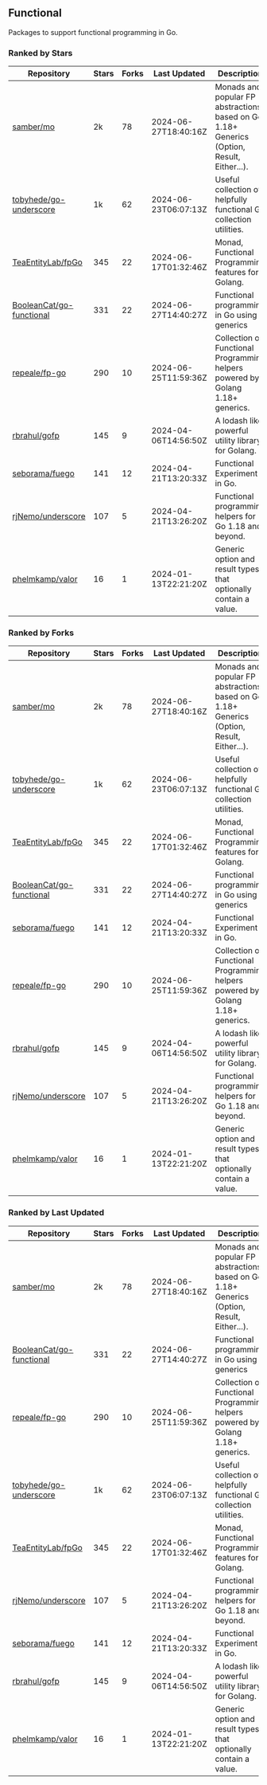 ## Functional

Packages to support functional programming in Go.

### Ranked by Stars

| Repository | Stars | Forks | Last Updated | Description | 
|------------|-------|-------|--------------|-------------|
| [samber/mo](https://github.com/samber/mo) | 2k | 78 | 2024-06-27T18:40:16Z |  Monads and popular FP abstractions, based on Go 1.18+ Generics (Option, Result, Either...). |
| [tobyhede/go-underscore](https://github.com/tobyhede/go-underscore) | 1k | 62 | 2024-06-23T06:07:13Z |  Useful collection of helpfully functional Go collection utilities. |
| [TeaEntityLab/fpGo](https://github.com/TeaEntityLab/fpGo) | 345 | 22 | 2024-06-17T01:32:46Z |  Monad, Functional Programming features for Golang. |
| [BooleanCat/go-functional](https://github.com/BooleanCat/go-functional) | 331 | 22 | 2024-06-27T14:40:27Z |  Functional programming in Go using generics |
| [repeale/fp-go](https://github.com/repeale/fp-go) | 290 | 10 | 2024-06-25T11:59:36Z |  Collection of Functional Programming helpers powered by Golang 1.18+ generics. |
| [rbrahul/gofp](https://github.com/rbrahul/gofp) | 145 | 9 | 2024-04-06T14:56:50Z |  A lodash like powerful utility library for Golang. |
| [seborama/fuego](https://github.com/seborama/fuego) | 141 | 12 | 2024-04-21T13:20:33Z |  Functional Experiment in Go. |
| [rjNemo/underscore](https://github.com/rjNemo/underscore) | 107 | 5 | 2024-04-21T13:26:20Z |  Functional programming helpers for Go 1.18 and beyond. |
| [phelmkamp/valor](https://github.com/phelmkamp/valor) | 16 | 1 | 2024-01-13T22:21:20Z |  Generic option and result types that optionally contain a value. |

### Ranked by Forks

| Repository | Stars | Forks | Last Updated | Description | 
|------------|-------|-------|--------------|-------------|
| [samber/mo](https://github.com/samber/mo) | 2k | 78 | 2024-06-27T18:40:16Z |  Monads and popular FP abstractions, based on Go 1.18+ Generics (Option, Result, Either...). |
| [tobyhede/go-underscore](https://github.com/tobyhede/go-underscore) | 1k | 62 | 2024-06-23T06:07:13Z |  Useful collection of helpfully functional Go collection utilities. |
| [TeaEntityLab/fpGo](https://github.com/TeaEntityLab/fpGo) | 345 | 22 | 2024-06-17T01:32:46Z |  Monad, Functional Programming features for Golang. |
| [BooleanCat/go-functional](https://github.com/BooleanCat/go-functional) | 331 | 22 | 2024-06-27T14:40:27Z |  Functional programming in Go using generics |
| [seborama/fuego](https://github.com/seborama/fuego) | 141 | 12 | 2024-04-21T13:20:33Z |  Functional Experiment in Go. |
| [repeale/fp-go](https://github.com/repeale/fp-go) | 290 | 10 | 2024-06-25T11:59:36Z |  Collection of Functional Programming helpers powered by Golang 1.18+ generics. |
| [rbrahul/gofp](https://github.com/rbrahul/gofp) | 145 | 9 | 2024-04-06T14:56:50Z |  A lodash like powerful utility library for Golang. |
| [rjNemo/underscore](https://github.com/rjNemo/underscore) | 107 | 5 | 2024-04-21T13:26:20Z |  Functional programming helpers for Go 1.18 and beyond. |
| [phelmkamp/valor](https://github.com/phelmkamp/valor) | 16 | 1 | 2024-01-13T22:21:20Z |  Generic option and result types that optionally contain a value. |

### Ranked by Last Updated

| Repository | Stars | Forks | Last Updated | Description | 
|------------|-------|-------|--------------|-------------|
| [samber/mo](https://github.com/samber/mo) | 2k | 78 | 2024-06-27T18:40:16Z |  Monads and popular FP abstractions, based on Go 1.18+ Generics (Option, Result, Either...). |
| [BooleanCat/go-functional](https://github.com/BooleanCat/go-functional) | 331 | 22 | 2024-06-27T14:40:27Z |  Functional programming in Go using generics |
| [repeale/fp-go](https://github.com/repeale/fp-go) | 290 | 10 | 2024-06-25T11:59:36Z |  Collection of Functional Programming helpers powered by Golang 1.18+ generics. |
| [tobyhede/go-underscore](https://github.com/tobyhede/go-underscore) | 1k | 62 | 2024-06-23T06:07:13Z |  Useful collection of helpfully functional Go collection utilities. |
| [TeaEntityLab/fpGo](https://github.com/TeaEntityLab/fpGo) | 345 | 22 | 2024-06-17T01:32:46Z |  Monad, Functional Programming features for Golang. |
| [rjNemo/underscore](https://github.com/rjNemo/underscore) | 107 | 5 | 2024-04-21T13:26:20Z |  Functional programming helpers for Go 1.18 and beyond. |
| [seborama/fuego](https://github.com/seborama/fuego) | 141 | 12 | 2024-04-21T13:20:33Z |  Functional Experiment in Go. |
| [rbrahul/gofp](https://github.com/rbrahul/gofp) | 145 | 9 | 2024-04-06T14:56:50Z |  A lodash like powerful utility library for Golang. |
| [phelmkamp/valor](https://github.com/phelmkamp/valor) | 16 | 1 | 2024-01-13T22:21:20Z |  Generic option and result types that optionally contain a value. |

